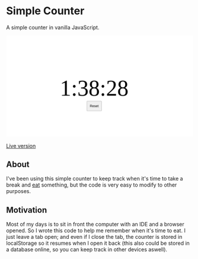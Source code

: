 # Simple Counter

A simple counter in vanilla JavaScript.

![screenshot](screenshot.png)

[Live version](https://victorribeiro.com/eatingTime)

## About

I've been using this simple counter to keep track when it's time to take a break and [eat](https://victorribeiro.com/eatingTime) something, but the code is very easy to modify to other purposes.

## Motivation

Most of my days is to sit in front the computer with an IDE and a browser opened. So I wrote this code to help me remember when it's time to eat. I just leave a tab open; and even if I close the tab, the counter is stored in localStorage so it resumes when I open it back (this also could be stored in a database online, so you can keep track in other devices aswell).


